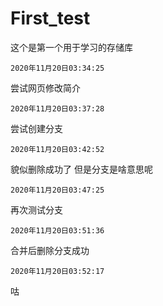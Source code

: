# First_test
这个是第一个用于学习的存储库

`2020年11月20日03:34:25`

尝试网页修改简介

`2020年11月20日03:37:28`

尝试创建分支

`2020年11月20日03:42:52`

貌似删除成功了
但是分支是啥意思呢

`2020年11月20日03:47:25`

再次测试分支

`2020年11月20日03:51:36`

合并后删除分支成功

`2020年11月20日03:52:17`

咕

